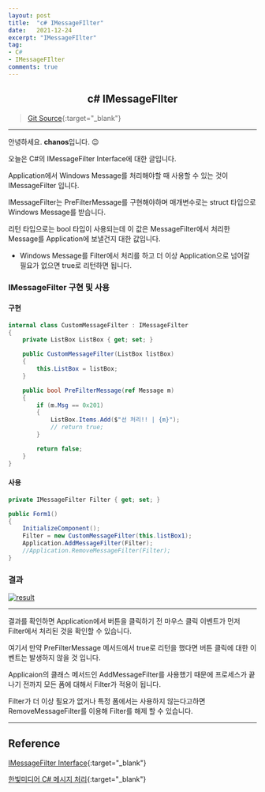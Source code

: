 ```yaml
---
layout: post
title:  "c# IMessageFIlter"
date:   2021-12-24
excerpt: "IMessageFIlter"
tag: 
- C#
- IMessageFIlter 
comments: true
---
```


## <center>c# IMessageFIlter</center> 

>[Git Source](https://github.com/chanos-dev/blogcode/tree/master/21-1224){:target="_blank"}

---

안녕하세요. <b>chanos</b>입니다. 😉

오늘은 C#의 IMessageFilter Interface에 대한 글입니다.

Application에서 Windows Message를 처리해야할 때 사용할 수 있는 것이 IMessageFilter 입니다.

IMessageFilter는 PreFilterMessage를 구현해야하며 매개변수로는 struct 타입으로 Windows Message를 받습니다.

리턴 타입으로는 bool 타입이 사용되는데 이 값은 MessageFilter에서 처리한 Message를 Application에 보낼건지 대한 값입니다.

- Windows Message를 Filter에서 처리를 하고 더 이상 Application으로 넘어갈 필요가 없으면 true로 리턴하면 됩니다.


### IMessageFilter 구현 및 사용
#### 구현
```c#
internal class CustomMessageFilter : IMessageFilter
{
    private ListBox ListBox { get; set; }

    public CustomMessageFilter(ListBox listBox)
    {
        this.ListBox = listBox;
    }

    public bool PreFilterMessage(ref Message m)
    {        
        if (m.Msg == 0x201)
        {
            ListBox.Items.Add($"선 처리!! | {m}");
            // return true;
        }

        return false;
    }
}
```

#### 사용
```c#
private IMessageFilter Filter { get; set; }

public Form1()
{
    InitializeComponent();
    Filter = new CustomMessageFilter(this.listBox1);
    Application.AddMessageFilter(Filter);
    //Application.RemoveMessageFilter(Filter);
}
```

### 결과
<a href="{{ site.url}}/images/posts/2021-12-24/result.png"><img src= "{{ site.url}}/images/posts/2021-12-24/result.png" alt="result"></a>


---

결과를 확인하면 Application에서 버튼을 클릭하기 전 마우스 클릭 이벤트가 먼저 Filter에서 처리된 것을 확인할 수 있습니다.

여기서 만약 PreFilterMessage 메서드에서 true로 리턴을 했다면 버튼 클릭에 대한 이벤트는 발생하지 않을 것 입니다.

Applicaion의 클래스 메서드인 AddMessageFilter를 사용했기 때문에 프로세스가 끝나기 전까지 모든 폼에 대해서 Filter가 적용이 됩니다.

Filter가 더 이상 필요가 없거나 특정 폼에서는 사용하지 않는다고하면 RemoveMessageFilter를 이용해 Filter를 해제 할 수 있습니다.

---

## Reference

[IMessageFilter Interface](https://docs.microsoft.com/ko-kr/dotnet/api/system.windows.forms.imessagefilter?view=windowsdesktop-6.0){:target="_blank"}

[한빛미디어 C# 메시지 처리](https://www.hanbit.co.kr/media/channel/view.html?cms_code=CMS8867818733&cate_cd=){:target="_blank"}